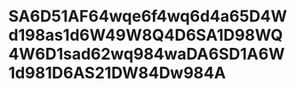 # SA6D51AF64wqe6f4wq6d4a65D4Wd198as1d6W49W8Q4D6SA1D98WQ4W6D1sad62wq984waDA6SD1A6W1d981D6AS21DW84Dw984A